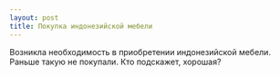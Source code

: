 ```yaml
---
layout: post 
title: Покупка индонезийской мебели 
--- 
```

Возникла необходимость в приобретении индонезийской мебели. Раньше такую не покупали. Кто подскажет, хорошая?
